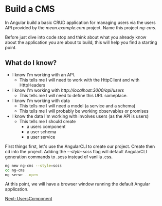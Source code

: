 # Build a CMS

In Angular build a basic CRUD application for managing users via the users API provided by the *mean.example.com* project. Name this project *ng-cms*.

Before just dive into code stop and think about what you already know about the application you are about to build, this will help you find a starting point.

## What do I know?

* I know I'm working with an API.
  * This tells me I will need to work with the HttpClient and with HttpHeaders
* I know I'm working with *http://localhost:3000/api/users*
  * This tells me I will need to define this URL someplace.
* I know I'm working with data
  * This tells me I will need a model (a service and a schema)
  * This tells me I will probably be working observables or promises
* I know the data I'm working with involves users (as the API is users)
  * This tells me I should create
    * a users component
    * a user schema
    * a user service

First things first, let's use the AngularCLI to create our project. Create then cd into the project. Adding the *--style-scss* flag will default AngularCLI generation commands to .scss instead of vanilla .css.

```sh
ng new ng-cms --style=scss
cd ng-cms
ng serve --open
```

At this point, we will have a browser window running the default Angular application.

[Next: UsersComponent](./02-UsersComponent.md)
